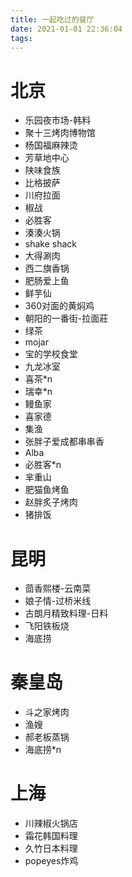 ```yaml
---
title: 一起吃过的餐厅
date: 2021-01-01 22:36:04
tags:
---
```


# 北京
- 乐园夜市场-韩料
- 聚十三烤肉博物馆
- 杨国福麻辣烫
- 芳草地中心
- 陕味食族
- 比格披萨
- 川府拉面
- 椒战
- 必胜客
- 湊湊火锅
- shake shack
- 大得涮肉
- 西二旗香锅
- 肥肠爱上鱼
- 鲜芋仙
- 360对面的黄焖鸡
- 朝阳的一番街-拉面莊
- 绿茶
- mojar
- 宝的学校食堂
- 九龙冰室
- 喜茶*n
- 瑞幸*n
- 鳗鱼家
- 喜家德
- 集渔
- 张胖子爱成都串串香
- Alba
- 必胜客*n
- 芈重山
- 肥猫鱼烤鱼
- 赵胖炙子烤肉
- 猪排饭

# 昆明
- 茴香熙楼-云南菜
- 娘子情-过桥米线
- 古朗月精致料理-日料
- 飞阳铁板烧
- 海底捞

# 秦皇岛
- 斗之家烤肉
- 渔嫂
- 郝老板蒸锅
- 海底捞*n

# 上海
- 川辣椒火锅店
- 霜花韩国料理
- 久竹日本料理
- popeyes炸鸡
